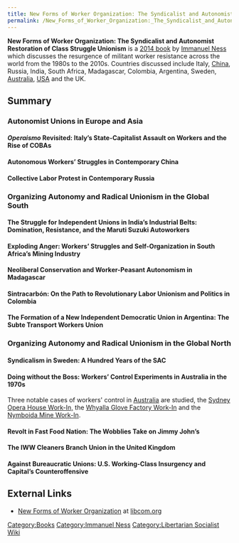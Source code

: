 ```yaml
---
title: New Forms of Worker Organization: The Syndicalist and Autonomist Restoration of Class Struggle Unionism
permalink: /New_Forms_of_Worker_Organization:_The_Syndicalist_and_Autonomist_Restoration_of_Class_Struggle_Unionism/
---
```


**New Forms of Worker Organization: The Syndicalist and Autonomist
Restoration of Class Struggle Unionism** is a [2014
book](List_of_Libertarian_Socialist_Media.md "wikilink") by [Immanuel
Ness](Immanuel_Ness.md "wikilink") which discusses the resurgence of
militant worker resistance across the world from the 1980s to the 2010s.
Countries discussed include Italy, [China](China.md "wikilink"), Russia,
India, South Africa, Madagascar, Colombia, Argentina, Sweden,
[Australia](Australia.md "wikilink"),
[USA](United_States_of_America.md "wikilink") and the UK.

## Summary

### Autonomist Unions in Europe and Asia

#### <em>Operaismo</em> Revisited: Italy’s State-Capitalist Assault on Workers and the Rise of COBAs

#### Autonomous Workers’ Struggles in Contemporary China

#### Collective Labor Protest in Contemporary Russia

### Organizing Autonomy and Radical Unionism in the Global South

#### The Struggle for Independent Unions in India’s Industrial Belts: Domination, Resistance, and the Maruti Suzuki Autoworkers

#### Exploding Anger: Workers’ Struggles and Self-Organization in South Africa’s Mining Industry

#### Neoliberal Conservation and Worker-Peasant Autonomism in Madagascar

#### Sintracarbón: On the Path to Revolutionary Labor Unionism and Politics in Colombia

#### The Formation of a New Independent Democratic Union in Argentina: The Subte Transport Workers Union

### Organizing Autonomy and Radical Unionism in the Global North

#### Syndicalism in Sweden: A Hundred Years of the SAC

#### Doing without the Boss: Workers’ Control Experiments in Australia in the 1970s

Three notable cases of workers' control in
[Australia](Australia.md "wikilink") are studied, the [Sydney Opera House
Work-In,](Sydney_Opera_House_Work-In.md "wikilink") the [Whyalla Glove
Factory Work-In](Whyalla_Glove_Factory_Work-In.md "wikilink") and the
[Nymboida Mine Work-In](Nymboida_Mine_Work-In.md "wikilink").

#### Revolt in Fast Food Nation: The Wobblies Take on Jimmy John’s

#### The IWW Cleaners Branch Union in the United Kingdom

#### Against Bureaucratic Unions: U.S. Working-Class Insurgency and Capital’s Counteroffensive

## External Links

- [New Forms of Worker
  Organization](https://libcom.org/library/new-forms-worker-organization-syndicalist-autonomist-restoration-class-struggle-unionism)
  at [libcom.org](libcom.org.md "wikilink")

[Category:Books](Category:Books.md "wikilink") [Category:Immanuel
Ness](Category:Immanuel_Ness.md "wikilink") [Category:Libertarian Socialist
Wiki](Category:Libertarian_Socialist_Wiki.md "wikilink")